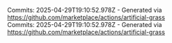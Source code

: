 Commits: 2025-04-29T19:10:52.978Z - Generated via https://github.com/marketplace/actions/artificial-grass
<br>
Commits: 2025-04-29T19:10:52.978Z - Generated via https://github.com/marketplace/actions/artificial-grass
<br>
